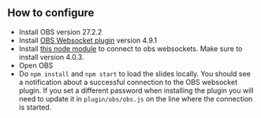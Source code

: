 ## How to configure

* Install OBS version 27.2.2
* Install [OBS Websocket plugin](https://github.com/obsproject/obs-websocket) version 4.9.1
* Install [this node module](https://github.com/obs-websocket-community-projects/obs-websocket-js) to connect to obs websockets. Make sure to install version 4.0.3.
* Open OBS
* Do `npm install` and `npm start` to load the slides locally. You should see a notification about a successful connection to the OBS websocket plugin. If you set a different password when installing the plugin you will need to update it in `plugin/obs/obs.js` on the line where the connection is started.
